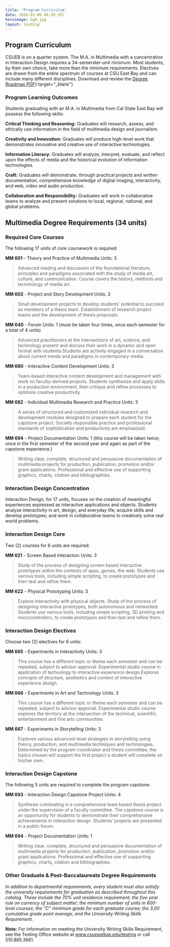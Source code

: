 ```yaml
---
title: 'Program Curriculum'
date: 2016-01-08 06:20 UTC
heroimage: bg9.jpg
layout: landing
---
```


Program Curriculum
------------------

CSUEB is on a quarter system. The M.A. in Multimedia with a concentration in Interaction Design requires a 34-semerster-unit minimum.  Most students, by their own choice, take more than the minimum requirements. Electives are drawn from the entire spectrum of courses at CSU East Bay and can include many different disciplines.
Download and review the [Degree Roadmap PDF](http://multimedia.csueastbay.edu/forms/RoadMap_MM_2018-19.pdf){:target="_blank"}


### Program Learning Outcomes
Students graduating with an M.A. in Multimedia from Cal State East Bay will possess the following skills:

__Critical Thinking and Reasoning:__ Graduates will research, assess, and ethically use information in the field of multimedia design and journalism.

__Creativity and Innovation:__  Graduates will produce high-level work that demonstrates innovative and creative use of interactive technologies.

__Information Literacy:__ Graduates will analyze, interpret, evaluate, and reflect upon the effects of media and the historical evolution of information technologies.

__Craft:__ Graduates will demonstrate, through practical projects and written documentation,  comprehensive knowledge of digital imaging, interactivity, and web, video and audio production.

__Collaboration and Responsibility:__ Graduates will work in collaborative teams to analyze and present solutions to local, regional, national, and global problems.


## Multimedia Degree Requirements (34 units)

### Required Core Courses

The following 17 units of core coursework is required:

__MM 601__ - Theory and Practice of Multimedia Units: 3

  > Advanced reading and discussion of the foundational literature, principles and paradigms associated with the study of media art, culture, and communication. Course covers the history, methods and terminology of media art.


__MM 602__ - Project and Story Development Units: 3

  > Small development projects to develop students’ potential to succeed as members of a thesis team. Establishment of research project teams and the development of thesis proposals.

__MM 640__ - Forum Units: 1 (must be taken four times, once each semester for a total of 4 units)

  > Advanced practitioners at the intersections of art, science, and technology present and discuss their work in a dynamic and open format with students.Students are actively engaged in a conversation about current trends and paradigms in contemporary media.

__MM 680__ - Interactive Content Development Units: 3

  > Team-based interactive content development and management with work on faculty-derived projects. Students synthesize and apply skills in a production environment, then critique and refine processes to optimize creative productivity

__MM 682__ - Individual Multimedia Research and Practice Units: 3

  > A series of structured and customized individual research and development modules designed to prepare each student for the capstone project. Socially responsible practice and professional standards of sophistication and productivity are emphasized.

__MM 694__ - Project Documentation Units: 1 (this course will be taken twice; once in the first semester of the second year and again as part of the capstone experience.)
  > Writing clear, complete, structured and persuasive documentation of multimedia projects for production, publication, promotion and/or grant applications. Professional and effective use of supporting graphics, charts, citation and bibliographies.

### Interaction Design Concentration

Interaction Design, for 17 units, focuses on the creation of meaningful experiences expressed as interactive applications and objects. Students analyze interactivity in art, design, and everyday life; acquire skills and develop prototypes; and work in collaborative teams to creatively solve real world problems.

### Interaction Design Core

Two (2) courses for 6 units are required:

__MM 621__ - Screen Based Interaction Units: 3

  > Study of the process of designing screen based interactive prototypes within the contexts of apps, games, the web. Students use various tools, including simple scripting, to create prototypes and then test and refine them.

__MM 622__ - Physical Prototyping Units: 3

  > Explore interactivity with physical objects. Study of the process of designing interactive prototypes, both autonomous and networked. Students use various tools, including simple scripting, 3D printing and microcontrollers, to create prototypes and then test and refine them.

### Interaction Design Electives
Choose two (2) electives for 6 units:

__MM 665__ - Experiments in Interactivity Units: 3
  > This course has a different topic or theme each semester and can be repeated, subject to advisor approval. Experimental studio course in application of technology to interactive experience design.Explores concepts of structure, aesthetics and content of interactive experience design.

__MM 666__ - Experiments in Art and Technology Units: 3
  > This course has a different topic or theme each semester and can be repeated, subject to advisor approval. Experimental studio course explores the territory at the intersection of the technical, scientific, entertainment and fine arts communities.

__MM 667__ - Experiments in Storytelling Units: 3
  > Explores various advanced-level strategies in storytelling using theory, production, and multimedia techniques and technologies. Determined by the program coordinator and thesis committee, the topics chosen will support the first project a student will complete on his/her own.

### Interaction Design Capstone

The following 5 units are required to complete the program capstone:

__MM 693__ - Interaction Design Capstone Project Units: 4
  > Synthesis culminating in a comprehensive team based thesis project under the supervision of a faculty committee. The capstone course is an opportunity for students to demonstrate their comprehensive achievements in interaction design. Students’ projects are presented in a public forum.

__MM 694__ - Project Documentation Units: 1

  > Writing clear, complete, structured and persuasive documentation of multimedia projects for production, publication, promotion and/or grant applications. Professional and effective use of supporting graphics, charts, citation and bibliographies.

### Other Graduate & Post-Baccalaureate Degree Requirements

_In addition to departmental requirements, every student must also satisfy the university requirements for graduation as described throughout this catalog. These include the 70% unit residence requirement; the five year rule on currency of subject matter; the minimum number of units in 600-level courses; the “C” minimum grade for each graduate course; the 3.00 cumulative grade point average; and the University Writing Skills Requirement._

__Note:__ For information on meeting the University Writing Skills Requirement, see the Testing Office website at www.csueastbay.edu/testing or call 510.885.3661.
